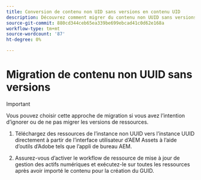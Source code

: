 ```yaml
---
title: Conversion de contenu non UID sans versions en contenu UID
description: Découvrez comment migrer du contenu non UUID sans versions.
source-git-commit: 880cd344ceb65ea339be699ebcad41c0d62e168a
workflow-type: tm+mt
source-wordcount: '87'
ht-degree: 0%

---
```


# Migration de contenu non UUID sans versions

>[!IMPORTANT]
>
> Vous pouvez choisir cette approche de migration si vous avez l’intention d’ignorer ou de ne pas migrer les versions de ressources.


1. Téléchargez des ressources de l’instance non UUID vers l’instance UUID directement à partir de l’interface utilisateur d’AEM Assets à l’aide d’outils d’Adobe tels que l’appli de bureau AEM.

1. Assurez-vous d’activer le workflow de ressource de mise à jour de gestion des actifs numériques et exécutez-le sur toutes les ressources après avoir importé le contenu pour la création du GUID.
